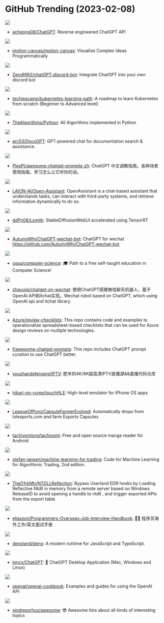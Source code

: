 # GitHub Trending (2023-02-08)

![](https://img.shields.io/badge/Python-New%20733-green?style=flat-square&logo=appveyor)
- [acheong08/ChatGPT](https://github.com/acheong08/ChatGPT): Reverse engineered ChatGPT API

![](https://img.shields.io/badge/TypeScript-New%201-green?style=flat-square&logo=appveyor)
- [motion-canvas/motion-canvas](https://github.com/motion-canvas/motion-canvas): Visualize Complex Ideas Programmatically

![](https://img.shields.io/badge/Python-New%20126-green?style=flat-square&logo=appveyor)
- [Zero6992/chatGPT-discord-bot](https://github.com/Zero6992/chatGPT-discord-bot): Integrate ChatGPT into your own discord bot

![](https://img.shields.io/badge/none-New%20351-green?style=flat-square&logo=appveyor)
- [techiescamp/kubernetes-learning-path](https://github.com/techiescamp/kubernetes-learning-path): A roadmap to learn Kubernetes from scratch (Beginner to Advanced level)

![](https://img.shields.io/badge/Python-New%20237-green?style=flat-square&logo=appveyor)
- [TheAlgorithms/Python](https://github.com/TheAlgorithms/Python): All Algorithms implemented in Python

![](https://img.shields.io/badge/Python-New%20207-green?style=flat-square&logo=appveyor)
- [arc53/DocsGPT](https://github.com/arc53/DocsGPT): GPT-powered chat for documentation search & assistance.

![](https://img.shields.io/badge/none-New%20780-green?style=flat-square&logo=appveyor)
- [PlexPt/awesome-chatgpt-prompts-zh](https://github.com/PlexPt/awesome-chatgpt-prompts-zh): ChatGPT 中文调教指南。各种场景使用指南。学习怎么让它听你的话。

![](https://img.shields.io/badge/Python-New%20678-green?style=flat-square&logo=appveyor)
- [LAION-AI/Open-Assistant](https://github.com/LAION-AI/Open-Assistant): OpenAssistant is a chat-based assistant that understands tasks, can interact with third-party systems, and retrieve information dynamically to do so.

![](https://img.shields.io/badge/Python-New%20143-green?style=flat-square&logo=appveyor)
- [ddPn08/Lsmith](https://github.com/ddPn08/Lsmith): StableDiffusionWebUI accelerated using TensorRT

![](https://img.shields.io/badge/TypeScript-New%20259-green?style=flat-square&logo=appveyor)
- [AutumnWhj/ChatGPT-wechat-bot](https://github.com/AutumnWhj/ChatGPT-wechat-bot): ChatGPT for wechat https://github.com/AutumnWhj/ChatGPT-wechat-bot

![](https://img.shields.io/badge/none-New%20317-green?style=flat-square&logo=appveyor)
- [ossu/computer-science](https://github.com/ossu/computer-science): 🎓 Path to a free self-taught education in Computer Science!

![](https://img.shields.io/badge/Python-New%20621-green?style=flat-square&logo=appveyor)
- [zhayujie/chatgpt-on-wechat](https://github.com/zhayujie/chatgpt-on-wechat): 使用ChatGPT搭建微信聊天机器人，基于OpenAI API和itchat实现。Wechat robot based on ChatGPT, which using OpenAI api and itchat library.

![](https://img.shields.io/badge/VBA-New%2085-green?style=flat-square&logo=appveyor)
- [Azure/review-checklists](https://github.com/Azure/review-checklists): This repo contains code and examples to operationalize spreadsheet-based checklists that can be used for Azure design reviews on multiple technologies.

![](https://img.shields.io/badge/HTML-New%20679-green?style=flat-square&logo=appveyor)
- [f/awesome-chatgpt-prompts](https://github.com/f/awesome-chatgpt-prompts): This repo includes ChatGPT prompt curation to use ChatGPT better.

![](https://img.shields.io/badge/Go-New%20187-green?style=flat-square&logo=appveyor)
- [youshandefeiyang/IPTV](https://github.com/youshandefeiyang/IPTV): 肥羊的4K/8K超高清IPTV直播源&&直播代码仓库

![](https://img.shields.io/badge/Rust-New%2085-green?style=flat-square&logo=appveyor)
- [hikari-no-yume/touchHLE](https://github.com/hikari-no-yume/touchHLE): High-level emulator for iPhone OS apps

![](https://img.shields.io/badge/Python-New%2026-green?style=flat-square&logo=appveyor)
- [LeagueOfPoro/CapsuleFarmerEvolved](https://github.com/LeagueOfPoro/CapsuleFarmerEvolved): Automatically drops from lolesports.com and farm Esports Capsules

![](https://img.shields.io/badge/Kotlin-New%2088-green?style=flat-square&logo=appveyor)
- [tachiyomiorg/tachiyomi](https://github.com/tachiyomiorg/tachiyomi): Free and open source manga reader for Android.

![](https://img.shields.io/badge/Jupyter%20Notebook-New%20207-green?style=flat-square&logo=appveyor)
- [stefan-jansen/machine-learning-for-trading](https://github.com/stefan-jansen/machine-learning-for-trading): Code for Machine Learning for Algorithmic Trading, 2nd edition.

![](https://img.shields.io/badge/C%2B%2B-New%2027-green?style=flat-square&logo=appveyor)
- [TheD1rkMtr/NTDLLReflection](https://github.com/TheD1rkMtr/NTDLLReflection): Bypass Userland EDR hooks by Loading Reflective Ntdll in memory from a remote server based on Windows ReleaseID to avoid opening a handle to ntdll , and trigger exported APIs from the export table

![](https://img.shields.io/badge/none-New%20223-green?style=flat-square&logo=appveyor)
- [eliaszon/Programmers-Overseas-Job-Interview-Handbook](https://github.com/eliaszon/Programmers-Overseas-Job-Interview-Handbook): 🏂🏻 程序员海外工作/英文面试手册

![](https://img.shields.io/badge/Rust-New%2076-green?style=flat-square&logo=appveyor)
- [denoland/deno](https://github.com/denoland/deno): A modern runtime for JavaScript and TypeScript.

![](https://img.shields.io/badge/Rust-New%20909-green?style=flat-square&logo=appveyor)
- [lencx/ChatGPT](https://github.com/lencx/ChatGPT): 🔮 ChatGPT Desktop Application (Mac, Windows and Linux)

![](https://img.shields.io/badge/Jupyter%20Notebook-New%20301-green?style=flat-square&logo=appveyor)
- [openai/openai-cookbook](https://github.com/openai/openai-cookbook): Examples and guides for using the OpenAI API

![](https://img.shields.io/badge/none-New%20246-green?style=flat-square&logo=appveyor)
- [sindresorhus/awesome](https://github.com/sindresorhus/awesome): 😎 Awesome lists about all kinds of interesting topics

